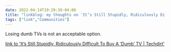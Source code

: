 ```yaml
---
date: 2022-04-14T19:29:39-04:00
title: "linkblog: my thoughts on 'It’s Still Stupidly, Ridiculously Difficult To Buy A ‘Dumb’ TV | Techdirt'"
tags: ["link","Communities"]
---
```

Losing dumb TVs is not an acceptable option.
 
[link to 'It’s Still Stupidly, Ridiculously Difficult To Buy A ‘Dumb’ TV | Techdirt'](https://www.techdirt.com/2022/04/14/its-still-stupidly-ridiculously-difficult-to-buy-a-dumb-tv/)
